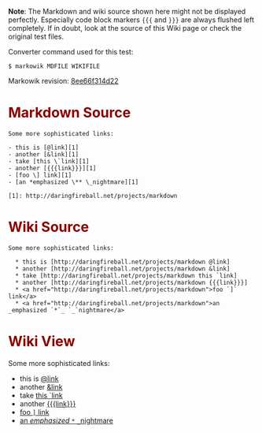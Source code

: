 **Note**: The Markdown and wiki source shown here might not be displayed
perfectly. Especially code block markers `{{{` and `}}}` are always flushed
left completely. If in doubt, look at the source of this Wiki page or check the
original test files.

Converter command used for this test:

```
$ markowik MDFILE WIKIFILE 
```

Markowik revision: [8ee66f314d22](http://code.google.com/p/markowik/source/browse/?r=8ee66f314d22)

# <font color='darkred'>Markdown Source</font> #

```
Some more sophisticated links:

- this is [@link][1]
- another [&link][1]
- take [this \`link][1]
- another [{{{link}}}][1]
- [foo \] link][1]
- [an *emphasized \** \_nightmare][1]

[1]: http://daringfireball.net/projects/markdown
```

# <font color='darkred'>Wiki Source</font> #

```
Some more sophisticated links:

  * this is [http://daringfireball.net/projects/markdown @link]
  * another [http://daringfireball.net/projects/markdown &link]
  * take [http://daringfireball.net/projects/markdown this `link]
  * another [http://daringfireball.net/projects/markdown {{{link}}}]
  * <a href="http://daringfireball.net/projects/markdown">foo `]` link</a>
  * <a href="http://daringfireball.net/projects/markdown">an _emphasized `*`_ `_`nightmare</a>
```

# <font color='darkred'>Wiki View</font> #

Some more sophisticated links:

  * this is [@link](http://daringfireball.net/projects/markdown)
  * another [&link](http://daringfireball.net/projects/markdown)
  * take [this `link](http://daringfireball.net/projects/markdown)
  * another [{{{link}}}](http://daringfireball.net/projects/markdown)
  * <a href='http://daringfireball.net/projects/markdown'>foo <code>]</code> link</a>
  * <a href='http://daringfireball.net/projects/markdown'>an <i>emphasized <code>*</code></i> <code>_</code>nightmare</a>